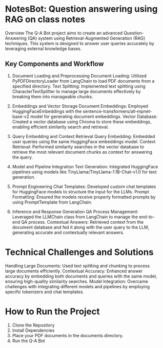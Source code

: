 # NotesBot: Question answering using RAG on class notes
Overview
The Q-A Bot project aims to create an advanced Question-Answering (QA) system using Retrieval-Augmented Generation (RAG) techniques. This system is designed to answer user queries accurately by leveraging external knowledge bases.

## Key Components and Workflow

1. Document Loading and Preprocessing
Document Loading: Utilized PyPDFDirectoryLoader from LangChain to load PDF documents from a specified directory.
Text Splitting: Implemented text splitting using CharacterTextSplitter to manage large documents effectively by breaking them into manageable chunks.

2. Embeddings and Vector Storage
Document Embeddings: Employed HuggingFaceEmbeddings with the sentence-transformers/all-mpnet-base-v2 model for generating document embeddings.
Vector Database: Created a vector database using Chroma to store these embeddings, enabling efficient similarity search and retrieval.

3. Query Embedding and Context Retrieval
Query Embedding: Embedded user queries using the same HuggingFace embeddings model.
Context Retrieval: Performed similarity searches in the vector database to retrieve the most relevant document chunks as context for answering the query.

4. Model and Pipeline Integration
Text Generation: Integrated HuggingFace pipelines using models like TinyLlama/TinyLlama-1.1B-Chat-v1.0 for text generation.

5. Prompt Engineering
Chat Templates: Developed custom chat templates for HuggingFace models to structure the input for the LLMs.
Prompt Formatting: Ensured the models receive properly formatted prompts by using PromptTemplate from LangChain.

6. Inference and Response Generation
QA Process Management: Leveraged the LLMChain class from LangChain to manage the end-to-end QA process.
Contextual Answers: Retrieved context from the document database and fed it along with the user query to the LLM, generating accurate and contextually relevant answers.


# Technical Challenges and Solutions
Handling Large Documents: Used text splitting and chunking to process large documents efficiently.
Contextual Accuracy: Enhanced answer accuracy by embedding both documents and queries with the same model, ensuring high-quality similarity searches.
Model Integration: Overcame challenges with integrating different models and pipelines by employing specific tokenizers and chat templates.

# How to Run the Project
1) Clone the Repository
2) Install Dependencies
3) Place your PDF documents in the documents directory.
4) Run the Q-A Bot
